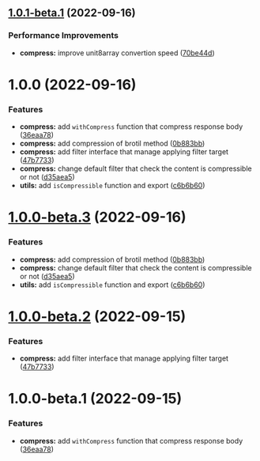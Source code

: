 ## [1.0.1-beta.1](https://github.com/httpland/http-compress/compare/1.0.0...1.0.1-beta.1) (2022-09-16)


### Performance Improvements

* **compress:** improve unit8array convertion speed ([70be44d](https://github.com/httpland/http-compress/commit/70be44dc4415632b4b4576055f6b7768a39e1d63))

# 1.0.0 (2022-09-16)


### Features

* **compress:** add `withCompress` function that compress response body ([36eaa78](https://github.com/httpland/http-compress/commit/36eaa78c09bea0cbc2a4e909a52cd43c3d5dd38b))
* **compress:** add compression of brotil method ([0b883bb](https://github.com/httpland/http-compress/commit/0b883bbc3b9c3de727d6c16d50405b863051b67d))
* **compress:** add filter interface that manage applying filter target ([47b7733](https://github.com/httpland/http-compress/commit/47b7733b96aa731e2d07455711a44e100fe79039))
* **compress:** change default filter that check the content is compressible or not ([d35aea5](https://github.com/httpland/http-compress/commit/d35aea5b3234671fadd6ddf4fbd3c432dc02684f))
* **utils:** add `isCompressible` function and export ([c6b6b60](https://github.com/httpland/http-compress/commit/c6b6b602a61246c9cd1a461a43fda53995a3e3df))

# [1.0.0-beta.3](https://github.com/httpland/http-compress/compare/1.0.0-beta.2...1.0.0-beta.3) (2022-09-16)


### Features

* **compress:** add compression of brotil method ([0b883bb](https://github.com/httpland/http-compress/commit/0b883bbc3b9c3de727d6c16d50405b863051b67d))
* **compress:** change default filter that check the content is compressible or not ([d35aea5](https://github.com/httpland/http-compress/commit/d35aea5b3234671fadd6ddf4fbd3c432dc02684f))
* **utils:** add `isCompressible` function and export ([c6b6b60](https://github.com/httpland/http-compress/commit/c6b6b602a61246c9cd1a461a43fda53995a3e3df))

# [1.0.0-beta.2](https://github.com/httpland/http-compress/compare/1.0.0-beta.1...1.0.0-beta.2) (2022-09-15)


### Features

* **compress:** add filter interface that manage applying filter target ([47b7733](https://github.com/httpland/http-compress/commit/47b7733b96aa731e2d07455711a44e100fe79039))

# 1.0.0-beta.1 (2022-09-15)


### Features

* **compress:** add `withCompress` function that compress response body ([36eaa78](https://github.com/httpland/http-compress/commit/36eaa78c09bea0cbc2a4e909a52cd43c3d5dd38b))
